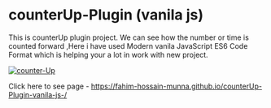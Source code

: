 # counterUp-Plugin (vanila js)

<p>
This is counterUp plugin project. We can see how the number or time is counted forward ,Here i have used Modern vanila JavaScript ES6 Code Format which is helping your a lot in work with new project.
</p>

<a href="https://ibb.co/tc623D5"><img src="https://i.ibb.co/mtKyS47/counter-Up.png" alt="counter-Up" border="0"></a>

Click here to see page - https://fahim-hossain-munna.github.io/counterUp-Plugin-vanila-js-/
